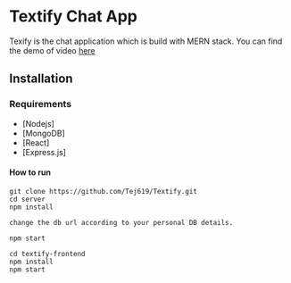 # Textify Chat App 
Texify is the chat application which is build with MERN stack. You can find the demo of video [here](https://github.com/user-attachments/assets/99b98b24-4810-4143-a739-abf0b388cdce)

## Installation
### Requirements
- [Nodejs]
- [MongoDB]
- [React]
- [Express.js]

#### How to run
```shell
git clone https://github.com/Tej619/Textify.git
cd server
npm install 

change the db url according to your personal DB details.

npm start
```
```shell
cd textify-frontend
npm install
npm start
```

